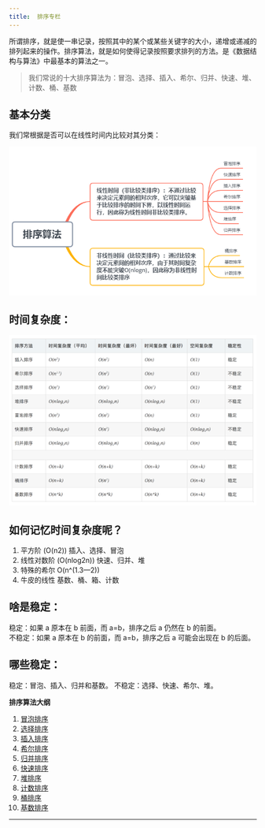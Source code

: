 ```yaml
---
title:  排序专栏
---
```


所谓排序，就是使一串记录，按照其中的某个或某些关键字的大小，递增或递减的排列起来的操作。排序算法，就是如何使得记录按照要求排列的方法。是《数据结构与算法》中最基本的算法之一。

> 我们常说的十大排序算法为：冒泡、选择、插入、希尔、归并、快速、堆、计数、桶、基数

## 基本分类

我们常根据是否可以在线性时间内比较对其分类：  

![总体分类](./res/sort-0.png)

## 时间复杂度：

![时间复杂度](./res/sort-1.png)

## 如何记忆时间复杂度呢？

1. 平方阶 (O(n2)) 插入、选择、冒泡
2. 线性对数阶 (O(nlog2n)) 快速、归并、堆
3. 特殊的希尔 O(n^(1.3—2))
4. 牛皮的线性 基数、桶、箱、计数

## 啥是稳定：

稳定：如果 a 原本在 b 前面，而 a=b，排序之后 a 仍然在 b 的前面。  
不稳定：如果 a 原本在 b 的前面，而 a=b，排序之后 a 可能会出现在 b 的后面。

## 哪些稳定：

稳定：冒泡、插入、归并和基数。
不稳定：选择、快速、希尔、堆。

**排序算法大纲**

1. [冒泡排序](1.bubbleSort.md)
2. [选择排序](2.selectionSort.md)
3. [插入排序](3.insertionSort.md)
4. [希尔排序](4.shellSort.md)
5. [归并排序](5.mergeSort.md)
6. [快速排序](6.quickSort.md)
7. [堆排序](7.heapSort.md)
8. [计数排序](8.countingSort.md)
9. [桶排序](9.bucketSort.md)
10. [基数排序](10.radixSort.md)

----